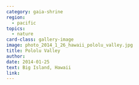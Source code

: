 ```yaml
---
category: gaia-shrine
region:
  - pacific
topics:
  - nature
card-class: gallery-image
image: photo_2014_1_26_hawaii_pololu_valley.jpg
title: Pololu Valley
author:
date: 2014-01-25
text: Big Island, Hawaii
link:
---
```

